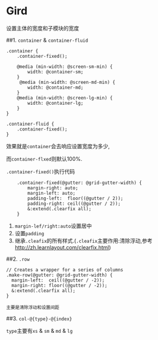 # Gird

设置主体的宽度和子模块的宽度

##1. `container` & `container-fluid`

    .container {
        .container-fixed();

        @media (min-width: @screen-sm-min) {
            width: @container-sm;
        }
         @media (min-width: @screen-md-min) {
            width: @container-md;
        }
        @media (min-width: @screen-lg-min) {
            width: @container-lg;
        }
    }
    
    .container-fluid {
        .container-fixed();
    }
    
效果就是`container`会去响应设置宽度为多少,

而`container-flxed`则默认100%.

`.container-fixed()`执行代码

        .container-fixed(@gutter: @grid-gutter-width) {
            margin-right: auto;
            margin-left: auto;
            padding-left:  floor((@gutter / 2));
            padding-right: ceil((@gutter / 2));
            &:extend(.clearfix all);
        }
1. `margin-lef/right:auto`设置居中 
2. 设置`padding`
3. 继承`.cleafix`的所有样式.(`.cleafix`主要作用:清除浮动,参考<http://zh.learnlayout.com/clearfix.html>)

##2. `.row`

    // Creates a wrapper for a series of columns
    .make-row(@gutter: @grid-gutter-width) {
      margin-left:  ceil((@gutter / -2));
      margin-right: floor((@gutter / -2));
      &:extend(.clearfix all);
    }
    
    主要是清除浮动和设置间距
    
##3. `col-@{type}-@{index}`

`type`主要有`xs` & `sm` & `md` & `lg`

        